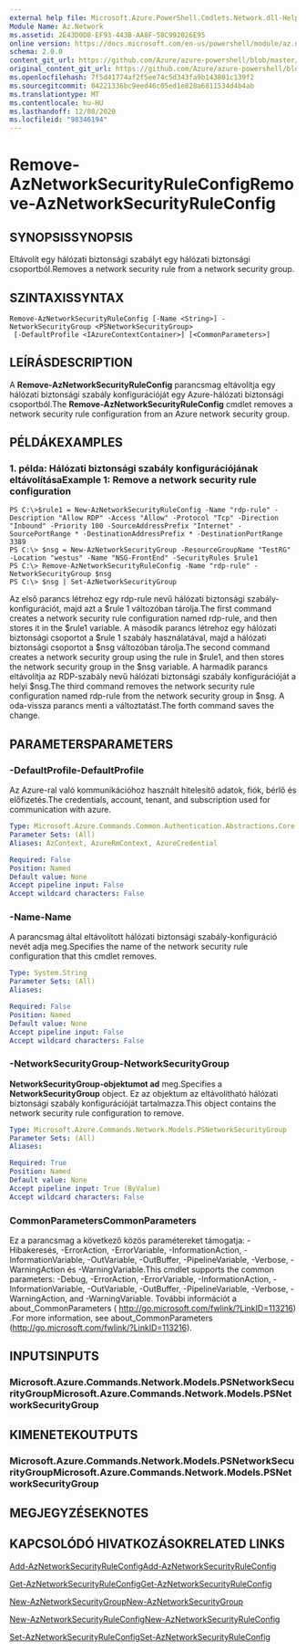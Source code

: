 ```yaml
---
external help file: Microsoft.Azure.PowerShell.Cmdlets.Network.dll-Help.xml
Module Name: Az.Network
ms.assetid: 2E43D0D8-EF93-443B-AA8F-58C992026E95
online version: https://docs.microsoft.com/en-us/powershell/module/az.network/remove-aznetworksecurityruleconfig
schema: 2.0.0
content_git_url: https://github.com/Azure/azure-powershell/blob/master/src/Network/Network/help/Remove-AzNetworkSecurityRuleConfig.md
original_content_git_url: https://github.com/Azure/azure-powershell/blob/master/src/Network/Network/help/Remove-AzNetworkSecurityRuleConfig.md
ms.openlocfilehash: 7f5d41774af2f5ee74c5d343fa9b143801c139f2
ms.sourcegitcommit: 04221336bc9eed46c05ed1e828a6811534d4b4ab
ms.translationtype: MT
ms.contentlocale: hu-HU
ms.lasthandoff: 12/08/2020
ms.locfileid: "98346194"
---
```

# <span data-ttu-id="a14c4-101">Remove-AzNetworkSecurityRuleConfig</span><span class="sxs-lookup"><span data-stu-id="a14c4-101">Remove-AzNetworkSecurityRuleConfig</span></span>

## <span data-ttu-id="a14c4-102">SYNOPSIS</span><span class="sxs-lookup"><span data-stu-id="a14c4-102">SYNOPSIS</span></span>
<span data-ttu-id="a14c4-103">Eltávolít egy hálózati biztonsági szabályt egy hálózati biztonsági csoportból.</span><span class="sxs-lookup"><span data-stu-id="a14c4-103">Removes a network security rule from a network security group.</span></span>

## <span data-ttu-id="a14c4-104">SZINTAXIS</span><span class="sxs-lookup"><span data-stu-id="a14c4-104">SYNTAX</span></span>

```
Remove-AzNetworkSecurityRuleConfig [-Name <String>] -NetworkSecurityGroup <PSNetworkSecurityGroup>
 [-DefaultProfile <IAzureContextContainer>] [<CommonParameters>]
```

## <span data-ttu-id="a14c4-105">LEÍRÁS</span><span class="sxs-lookup"><span data-stu-id="a14c4-105">DESCRIPTION</span></span>
<span data-ttu-id="a14c4-106">A **Remove-AzNetworkSecurityRuleConfig** parancsmag eltávolítja egy hálózati biztonsági szabály konfigurációját egy Azure-hálózati biztonsági csoportból.</span><span class="sxs-lookup"><span data-stu-id="a14c4-106">The **Remove-AzNetworkSecurityRuleConfig** cmdlet removes a network security rule configuration from an Azure network security group.</span></span>

## <span data-ttu-id="a14c4-107">PÉLDÁK</span><span class="sxs-lookup"><span data-stu-id="a14c4-107">EXAMPLES</span></span>

### <span data-ttu-id="a14c4-108">1. példa: Hálózati biztonsági szabály konfigurációjának eltávolítása</span><span class="sxs-lookup"><span data-stu-id="a14c4-108">Example 1: Remove a network security rule configuration</span></span>
```
PS C:\>$rule1 = New-AzNetworkSecurityRuleConfig -Name "rdp-rule" -Description "Allow RDP" -Access "Allow" -Protocol "Tcp" -Direction "Inbound" -Priority 100 -SourceAddressPrefix "Internet" -SourcePortRange * -DestinationAddressPrefix * -DestinationPortRange 3389
PS C:\> $nsg = New-AzNetworkSecurityGroup -ResourceGroupName "TestRG" -Location "westus" -Name "NSG-FrontEnd" -SecurityRules $rule1
PS C:\> Remove-AzNetworkSecurityRuleConfig -Name "rdp-rule" -NetworkSecurityGroup $nsg
PS C:\> $nsg | Set-AzNetworkSecurityGroup
```

<span data-ttu-id="a14c4-109">Az első parancs létrehoz egy rdp-rule nevű hálózati biztonsági szabály-konfigurációt, majd azt a $rule 1 változóban tárolja.</span><span class="sxs-lookup"><span data-stu-id="a14c4-109">The first command creates a network security rule configuration named rdp-rule, and then stores it in the $rule1 variable.</span></span>
<span data-ttu-id="a14c4-110">A második parancs létrehoz egy hálózati biztonsági csoportot a $rule 1 szabály használatával, majd a hálózati biztonsági csoportot a $nsg változóban tárolja.</span><span class="sxs-lookup"><span data-stu-id="a14c4-110">The second command creates a network security group using the rule in $rule1, and then stores the network security group in the $nsg variable.</span></span>
<span data-ttu-id="a14c4-111">A harmadik parancs eltávolítja az RDP-szabály nevű hálózati biztonsági szabály konfigurációját a helyi $nsg.</span><span class="sxs-lookup"><span data-stu-id="a14c4-111">The third command removes the network security rule configuration named rdp-rule from the network security group in $nsg.</span></span>
<span data-ttu-id="a14c4-112">A oda-vissza parancs menti a változtatást.</span><span class="sxs-lookup"><span data-stu-id="a14c4-112">The forth command saves the change.</span></span>

## <span data-ttu-id="a14c4-113">PARAMETERS</span><span class="sxs-lookup"><span data-stu-id="a14c4-113">PARAMETERS</span></span>

### <span data-ttu-id="a14c4-114">-DefaultProfile</span><span class="sxs-lookup"><span data-stu-id="a14c4-114">-DefaultProfile</span></span>
<span data-ttu-id="a14c4-115">Az Azure-ral való kommunikációhoz használt hitelesítő adatok, fiók, bérlő és előfizetés.</span><span class="sxs-lookup"><span data-stu-id="a14c4-115">The credentials, account, tenant, and subscription used for communication with azure.</span></span>

```yaml
Type: Microsoft.Azure.Commands.Common.Authentication.Abstractions.Core.IAzureContextContainer
Parameter Sets: (All)
Aliases: AzContext, AzureRmContext, AzureCredential

Required: False
Position: Named
Default value: None
Accept pipeline input: False
Accept wildcard characters: False
```

### <span data-ttu-id="a14c4-116">-Name</span><span class="sxs-lookup"><span data-stu-id="a14c4-116">-Name</span></span>
<span data-ttu-id="a14c4-117">A parancsmag által eltávolított hálózati biztonsági szabály-konfiguráció nevét adja meg.</span><span class="sxs-lookup"><span data-stu-id="a14c4-117">Specifies the name of the network security rule configuration that this cmdlet removes.</span></span>

```yaml
Type: System.String
Parameter Sets: (All)
Aliases:

Required: False
Position: Named
Default value: None
Accept pipeline input: False
Accept wildcard characters: False
```

### <span data-ttu-id="a14c4-118">-NetworkSecurityGroup</span><span class="sxs-lookup"><span data-stu-id="a14c4-118">-NetworkSecurityGroup</span></span>
<span data-ttu-id="a14c4-119">**NetworkSecurityGroup-objektumot ad** meg.</span><span class="sxs-lookup"><span data-stu-id="a14c4-119">Specifies a **NetworkSecurityGroup** object.</span></span>
<span data-ttu-id="a14c4-120">Ez az objektum az eltávolítható hálózati biztonsági szabály konfigurációját tartalmazza.</span><span class="sxs-lookup"><span data-stu-id="a14c4-120">This object contains the network security rule configuration to remove.</span></span>

```yaml
Type: Microsoft.Azure.Commands.Network.Models.PSNetworkSecurityGroup
Parameter Sets: (All)
Aliases:

Required: True
Position: Named
Default value: None
Accept pipeline input: True (ByValue)
Accept wildcard characters: False
```

### <span data-ttu-id="a14c4-121">CommonParameters</span><span class="sxs-lookup"><span data-stu-id="a14c4-121">CommonParameters</span></span>
<span data-ttu-id="a14c4-122">Ez a parancsmag a következő közös paramétereket támogatja: -Hibakeresés, -ErrorAction, -ErrorVariable, -InformationAction, -InformationVariable, -OutVariable, -OutBuffer, -PipelineVariable, -Verbose, -WarningAction és -WarningVariable.</span><span class="sxs-lookup"><span data-stu-id="a14c4-122">This cmdlet supports the common parameters: -Debug, -ErrorAction, -ErrorVariable, -InformationAction, -InformationVariable, -OutVariable, -OutBuffer, -PipelineVariable, -Verbose, -WarningAction, and -WarningVariable.</span></span> <span data-ttu-id="a14c4-123">További információt a about_CommonParameters ( http://go.microsoft.com/fwlink/?LinkID=113216) .</span><span class="sxs-lookup"><span data-stu-id="a14c4-123">For more information, see about_CommonParameters (http://go.microsoft.com/fwlink/?LinkID=113216).</span></span>

## <span data-ttu-id="a14c4-124">INPUTS</span><span class="sxs-lookup"><span data-stu-id="a14c4-124">INPUTS</span></span>

### <span data-ttu-id="a14c4-125">Microsoft.Azure.Commands.Network.Models.PSNetworkSecurityGroup</span><span class="sxs-lookup"><span data-stu-id="a14c4-125">Microsoft.Azure.Commands.Network.Models.PSNetworkSecurityGroup</span></span>

## <span data-ttu-id="a14c4-126">KIMENETEK</span><span class="sxs-lookup"><span data-stu-id="a14c4-126">OUTPUTS</span></span>

### <span data-ttu-id="a14c4-127">Microsoft.Azure.Commands.Network.Models.PSNetworkSecurityGroup</span><span class="sxs-lookup"><span data-stu-id="a14c4-127">Microsoft.Azure.Commands.Network.Models.PSNetworkSecurityGroup</span></span>

## <span data-ttu-id="a14c4-128">MEGJEGYZÉSEK</span><span class="sxs-lookup"><span data-stu-id="a14c4-128">NOTES</span></span>

## <span data-ttu-id="a14c4-129">KAPCSOLÓDÓ HIVATKOZÁSOK</span><span class="sxs-lookup"><span data-stu-id="a14c4-129">RELATED LINKS</span></span>

[<span data-ttu-id="a14c4-130">Add-AzNetworkSecurityRuleConfig</span><span class="sxs-lookup"><span data-stu-id="a14c4-130">Add-AzNetworkSecurityRuleConfig</span></span>](./Add-AzNetworkSecurityRuleConfig.md)

[<span data-ttu-id="a14c4-131">Get-AzNetworkSecurityRuleConfig</span><span class="sxs-lookup"><span data-stu-id="a14c4-131">Get-AzNetworkSecurityRuleConfig</span></span>](./Get-AzNetworkSecurityRuleConfig.md)

[<span data-ttu-id="a14c4-132">New-AzNetworkSecurityGroup</span><span class="sxs-lookup"><span data-stu-id="a14c4-132">New-AzNetworkSecurityGroup</span></span>](./New-AzNetworkSecurityGroup.md)

[<span data-ttu-id="a14c4-133">New-AzNetworkSecurityRuleConfig</span><span class="sxs-lookup"><span data-stu-id="a14c4-133">New-AzNetworkSecurityRuleConfig</span></span>](./New-AzNetworkSecurityRuleConfig.md)

[<span data-ttu-id="a14c4-134">Set-AzNetworkSecurityRuleConfig</span><span class="sxs-lookup"><span data-stu-id="a14c4-134">Set-AzNetworkSecurityRuleConfig</span></span>](./Set-AzNetworkSecurityRuleConfig.md)


